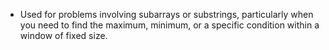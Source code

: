- Used for problems involving subarrays or substrings, particularly when you need to find the maximum, minimum, or a specific condition within a window of fixed size.
